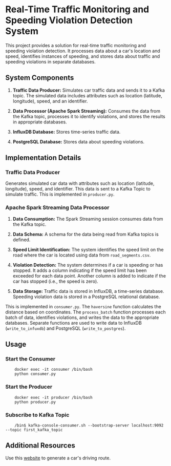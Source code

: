 # Real-Time Traffic Monitoring and Speeding Violation Detection System

This project provides a solution for real-time traffic monitoring and speeding violation detection. It processes data about a car's location and speed, identifies instances of speeding, and stores data about traffic and speeding violations in separate databases.

## System Components

1. **Traffic Data Producer:** Simulates car traffic data and sends it to a Kafka topic. The simulated data includes attributes such as location (latitude, longitude), speed, and an identifier.

2. **Data Processor (Apache Spark Streaming):** Consumes the data from the Kafka topic, processes it to identify violations, and stores the results in appropriate databases.

3. **InfluxDB Database:** Stores time-series traffic data.

4. **PostgreSQL Database:** Stores data about speeding violations.

## Implementation Details

### Traffic Data Producer

Generates simulated car data with attributes such as location (latitude, longitude), speed, and identifier. This data is sent to a Kafka Topic to simulate traffic. This is implemented in `producer.py`.

### Apache Spark Streaming Data Processor

1. **Data Consumption:** The Spark Streaming session consumes data from the Kafka topic.

2. **Data Schema:** A schema for the data being read from Kafka topics is defined.

3. **Speed Limit Identification:** The system identifies the speed limit on the road where the car is located using data from `road_segments.csv`.

4. **Violation Detection:** The system determines if a car is speeding or has stopped. It adds a column indicating if the speed limit has been exceeded for each data point. Another column is added to indicate if the car has stopped (i.e., the speed is zero).

5. **Data Storage:** Traffic data is stored in InfluxDB, a time-series database. Speeding violation data is stored in a PostgreSQL relational database.

This is implemented in `consumer.py`. The `haversine` function calculates the distance based on coordinates. The `process_batch` function processes each batch of data, identifies violations, and writes the data to the appropriate databases. Separate functions are used to write data to InfluxDB (`write_to_infuxdb`) and PostgreSQL (`write_to_postgres`).

## Usage

### Start the Consumer
```
    docker exec -it consumer /bin/bash
    python consumer.py
```

### Start the Producer

```
    docker exec -it producer /bin/bash
    python producer.py
```

### Subscribe to Kafka Topic

```
    /bin$ kafka-console-consumer.sh --bootstrap-server localhost:9092 --topic first_kafka_topic
```

## Additional Resources

Use this [website](https://gpx.studio/) to generate a car's driving route.